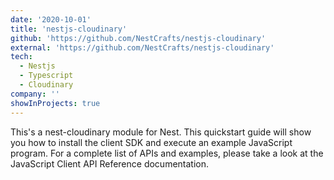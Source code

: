 ```yaml
---
date: '2020-10-01'
title: 'nestjs-cloudinary'
github: 'https://github.com/NestCrafts/nestjs-cloudinary'
external: 'https://github.com/NestCrafts/nestjs-cloudinary'
tech:
  - Nestjs
  - Typescript
  - Cloudinary
company: ''
showInProjects: true
---
```


This's a nest-cloudinary module for Nest. This quickstart guide will show you how to install the client SDK and execute an example JavaScript program. For a complete list of APIs and examples, please take a look at the JavaScript Client API Reference documentation.
